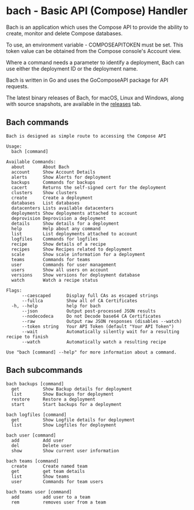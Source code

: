 # bach - Basic API (Compose) Handler

Bach is an application which uses the Compose API to provide the ability
to create, monitor and delete Compose databases.

To use, an environment variable - COMPOSEAPITOKEN must be set. This token value
can be obtained from the Compose console's Account view.

Where a command needs a parameter to identify a deployment, Bach can use either 
the deployment ID or the deployment name.

Bach is written in Go and uses the GoComposeAPI package for API requests.

The latest binary releases of Bach, for macOS, Linux and Windows, along with source snapshots, are available in the [releases](github.com/compose/bach/releases/latest) tab.

## Bach commands

```text
Bach is designed as simple route to accessing the Compose API

Usage:
  bach [command]

Available Commands:
  about       About Bach
  account     Show Account Details
  alerts      Show Alerts for deployment
  backups     Commands for backups
  cacert      Returns the self-signed cert for the deployment
  clusters    Show clusters
  create      Create a deployment
  databases   List databases
  datacenters Lists available datacenters
  deployments Show deployments attached to account
  deprovision Deprovision a deployment
  details     Show details for a deployment
  help        Help about any command
  list        List deployments attached to account
  logfiles    Commands for logfiles
  recipe      Show details of a recipe
  recipes     Show Recipes related to deployment
  scale       Show scale information for a deployment
  teams       Commands for teams
  user        Commands for user management
  users       Show all users on account
  versions    Show versions for deployment database
  watch       Watch a recipe status

Flags:
      --caescaped      Display full CAs as escaped strings
      --fullca         Show all of CA Certificates
  -h, --help           help for bach
      --json           Output post-processed JSON results
      --nodecodeca     Do not Decode base64 CA Certificates
      --raw            Output raw JSON responses (disables --watch)
      --token string   Your API Token (default "Your API Token")
      --wait           Automatically silently wait for a resulting recipe to finish
      --watch          Automatically watch a resulting recipe

Use "bach [command] --help" for more information about a command.
```

## Bach subcommands

```text
bach backups [command]
  get         Show Backup details for deployment
  list        Show Backups for deployment
  restore     Restore a deployment
  start       Start backups for a deployment

bach logfiles [command]
  get         Show Logfile details for deployment
  list        Show Logfiles for deployment

bach user [command]
  add         Add user
  del         Delete user
  show        Show current user information

bach teams [command]
  create      Create named team
  get         get team details
  list        Show teams
  user        Commands for team users

bach teams user [command]
  add         add user to a team
  rem         removes user from a team

```
